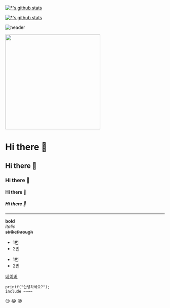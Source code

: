 [![*'s github stats](https://github-readme-stats.vercel.app/api?username=koruty)](https://github.com/koruty)

[![*'s github stats](https://github-readme-stats.vercel.app/api?username=koruty&show_icons=true&theme=radical)](https://github.com/koruty)

![header](https://capsule-render.vercel.app/api?type=egg&color=auto&height=300&section=header&text=깃허브%20특강&fontSize=90)

<img src='images/DSC_8358_편집.jpg' width=300 heght=300> </img>

# Hi there 👋
## Hi there 👋
### Hi there 👋
#### Hi there 👋
##### Hi there 👋
---
**bold**<br>
*italic*<br>
~~strikethrough~~<br>

* 1번
* 2번
- 1번
- 2번

[네이버](https://naver.com)
```
printf("안녕하세요?");
include ~~~~
```

:smirk:
:joy:
:rage:
